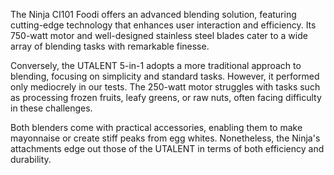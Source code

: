 The Ninja CI101 Foodi offers an advanced blending solution, featuring cutting-edge technology that enhances user interaction and efficiency. Its 750-watt motor and well-designed stainless steel blades cater to a wide array of blending tasks with remarkable finesse.

Conversely, the UTALENT 5-in-1 adopts a more traditional approach to blending, focusing on simplicity and standard tasks. However, it performed only mediocrely in our tests. The 250-watt motor struggles with tasks such as processing frozen fruits, leafy greens, or raw nuts, often facing difficulty in these challenges.

Both blenders come with practical accessories, enabling them to make mayonnaise or create stiff peaks from egg whites. Nonetheless, the Ninja's attachments edge out those of the UTALENT in terms of both efficiency and durability.